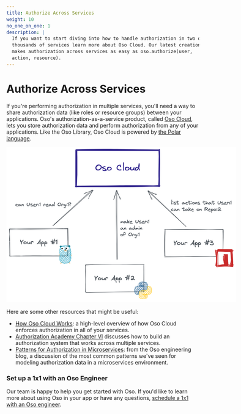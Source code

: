 ```yaml
---
title: Authorize Across Services
weight: 10
no_one_on_one: 1
description: |
  If you want to start diving into how to handle authorization in two or
  thousands of services learn more about Oso Cloud. Our latest creation
  makes authorization across services as easy as oso.authorize(user,
  action, resource).
---
```


# Authorize Across Services

If you're performing authorization in multiple services, you'll need a way to share
authorization data (like roles or resource groups) between your applications.
Oso's authorization-as-a-service product, called [Oso Cloud](https://www.osohq.com/docs/), lets you store
authorization data and perform authorization from any of your applications. Like
the Oso Library, Oso Cloud is powered by [the Polar language](https://www.osohq.com/docs/reference/polar-syntax).

<img src="basic-architecture.png" class="block mx-auto" style="max-width: 600px" />

Here are some other resources that might be useful:

- [How Oso Cloud Works](https://www.osohq.com/docs/concepts/how-it-works): a
  high-level overview of how Oso Cloud enforces authorization in all of your services.
- [Authorization Academy Chapter
  VI](https://www.osohq.com/academy/microservices-authorization) discusses
  how to build an authorization system that works across multiple services.
- [Patterns for Authorization in
  Microservices](https://www.osohq.com/post/microservices-authorization-patterns):
  from the Oso engineering blog, a discussion of the most common patterns we've
  seen for modeling authorization data in a microservices environment.


### Set up a 1x1 with an Oso Engineer

Our team is happy to help you get started with Oso. If you'd like to learn more
about using Oso in your app or have any questions,
[schedule a 1x1 with an Oso engineer](https://calendly.com/osohq/1-on-1?utm_source=library_docs&utm_content=guides_cloud).
